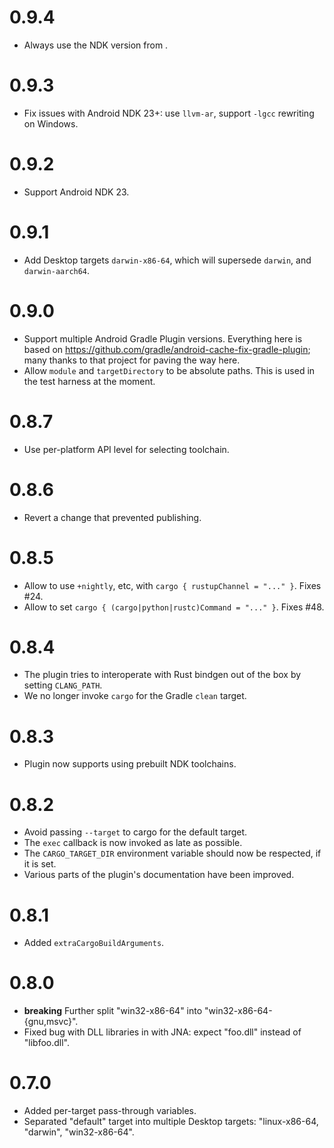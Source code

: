 # 0.9.4

- Always use the NDK version from .

# 0.9.3

- Fix issues with Android NDK 23+: use `llvm-ar`, support `-lgcc` rewriting on Windows.

# 0.9.2

- Support Android NDK 23.

# 0.9.1

- Add Desktop targets `darwin-x86-64`, which will supersede `darwin`, and `darwin-aarch64`.

# 0.9.0

- Support multiple Android Gradle Plugin versions.  Everything here is based on https://github.com/gradle/android-cache-fix-gradle-plugin; many thanks to that project for paving the way here.
- Allow `module` and `targetDirectory` to be absolute paths.  This is used in the test harness at the moment.

# 0.8.7

- Use per-platform API level for selecting toolchain.

# 0.8.6

- Revert a change that prevented publishing.

# 0.8.5

- Allow to use `+nightly`, etc, with `cargo { rustupChannel = "..." }`. Fixes #24.
- Allow to set `cargo { (cargo|python|rustc)Command = "..." }`. Fixes #48.

# 0.8.4

- The plugin tries to interoperate with Rust bindgen out of the box by setting `CLANG_PATH`.
- We no longer invoke `cargo` for the Gradle `clean` target.

# 0.8.3

- Plugin now supports using prebuilt NDK toolchains.

# 0.8.2

- Avoid passing `--target` to cargo for the default target.
- The `exec` callback is now invoked as late as possible.
- The `CARGO_TARGET_DIR` environment variable should now be respected, if it is set.
- Various parts of the plugin's documentation have been improved.

# 0.8.1

- Added `extraCargoBuildArguments`.

# 0.8.0

- **breaking** Further split "win32-x86-64" into "win32-x86-64-{gnu,msvc}".
- Fixed bug with DLL libraries in with JNA: expect "foo.dll" instead
  of "libfoo.dll".

# 0.7.0

- Added per-target pass-through variables.
- Separated "default" target into multiple Desktop targets:
  "linux-x86-64, "darwin", "win32-x86-64".
